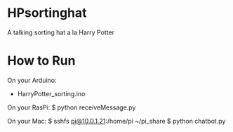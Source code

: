 # HPsortinghat
A talking sorting hat a la Harry Potter


# How to Run

On your Arduino:
- HarryPotter_sorting.ino

On your RasPi:
$ python receiveMessage.py

On your Mac:
$ sshfs pi@10.0.1.21:/home/pi ~/pi_share
$ python chatbot.py

